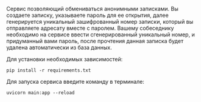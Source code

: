 Сервис позволяющий обмениваться анонимными записками.
Вы создаете записку, указываете пароль для ее открытия, далее генерируется уникальный зашифрованный номер записки, который вы отправляете адресату вместе с паролем.
Вашему собеседнику необходимо на сервисе ввести сгенерированный уникальный номер, и придуманный вами пароль, после прочтения данная записка будет удалена автоматически из база данных.

Для установки необходимых зависимостей:

    pip install -r requirements.txt

Для запуска сервиса введите команду в терминале:

    uvicorn main:app --reload
